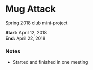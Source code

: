 # Mug Attack
Spring 2018 club mini-project

**Start:** April 12, 2018<br>
**End:** April 22, 2018

### Notes
* Started and finished in one meeting
